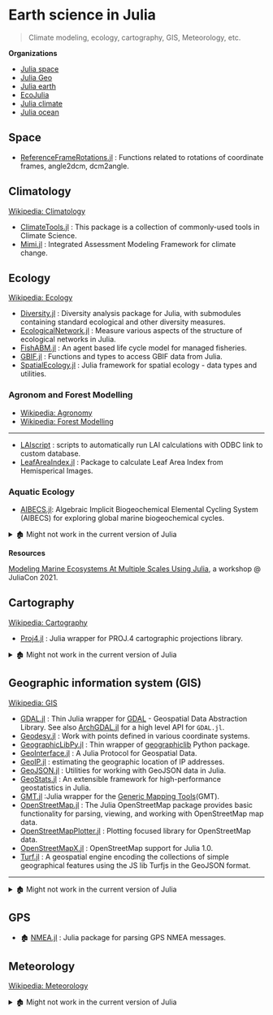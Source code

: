 # Earth science in Julia

> Climate modeling, ecology, cartography, GIS, Meteorology, etc.

**Organizations**

- [Julia space](https://github.com/JuliaSpace)
- [Julia Geo](https://github.com/JuliaGeo)
- [Julia earth](https://github.com/JuliaEarth)
- [EcoJulia](https://ecojulia.org)
- [Julia climate](https://github.com/JuliaClimate)
- [Julia ocean](https://github.com/JuliaOcean)

## Space

- [ReferenceFrameRotations.jl](https://github.com/JuliaSpace/ReferenceFrameRotations.jl) : Functions related to rotations of coordinate frames, angle2dcm, dcm2angle.

## Climatology

[Wikipedia: Climatology](https://en.wikipedia.org/wiki/Category:Climatology)

- [ClimateTools.jl](https://github.com/Balinus/ClimateTools.jl) : This package is a collection of commonly-used tools in Climate Science.
- [Mimi.jl](https://github.com/anthofflab/Mimi.jl) : Integrated Assessment Modeling Framework for climate change.

## Ecology

[Wikipedia: Ecology](https://en.wikipedia.org/wiki/Category:Ecology)

- [Diversity.jl](https://github.com/richardreeve/Diversity.jl) : Diversity analysis package for Julia, with submodules containing standard ecological and other diversity measures.
- [EcologicalNetwork.jl](https://github.com/EcoJulia/EcologicalNetworks.jl) : Measure various aspects of the structure of ecological networks in Julia.
- [FishABM.jl](https://github.com/jangevaare/FishABM.jl) : An agent based life cycle model for managed fisheries.
- [GBIF.jl](https://github.com/EcoJulia/GBIF.jl) : Functions and types to access GBIF data from Julia.
- [SpatialEcology.jl](https://github.com/EcoJulia/SpatialEcology.jl) : Julia framework for spatial ecology - data types and utilities.

### Agronom and Forest Modelling

- [Wikipedia: Agronomy](https://en.wikipedia.org/wiki/Category:Agronomy)
- [Wikipedia: Forest Modelling](https://en.wikipedia.org/wiki/Category:Forest_modelling)

---

- [LAIscript](https://github.com/ETC-UA/LAIscript) : scripts to automatically run LAI calculations with ODBC link to custom database.
- [LeafAreaIndex.jl](https://github.com/ETC-UA/LeafAreaIndex.jl) : Package to calculate Leaf Area Index from Hemisperical Images.

### Aquatic Ecology

- [AIBECS.jl](https://github.com/JuliaOcean/AIBECS.jl): Algebraic Implicit Biogeochemical Elemental Cycling System (AIBECS) for exploring global marine biogeochemical cycles.

<details>

<summary>🏚️ Might not work in the current version of Julia</summary>

- 🏚️ [Iceberg.jl](https://github.com/njwilson23/Iceberg.jl) : Ice-seawater interface calculations using level set methods.

</details>

**Resources**

[Modeling Marine Ecosystems At Multiple Scales Using Julia](https://youtu.be/UCIRrXz2ZS0), a workshop @ JuliaCon 2021.

## Cartography

[Wikipedia: Cartography](https://en.wikipedia.org/wiki/Category:Cartography)

- [Proj4.jl](https://github.com/JuliaGeo/Proj4.jl) : Julia wrapper for PROJ.4 cartographic projections library.

<details>

<summary>🏚️ Might not work in the current version of Julia</summary>

- 🏚️ [PyProj.jl](https://github.com/kshramt/PyProj.jl) :  A Julia wrapper of PyProj, that performs cartographic transformations and geodetic computations.

</details>

## Geographic information system (GIS)

[Wikipedia: GIS](https://en.wikipedia.org/wiki/Geographic_information_system)

- [GDAL.jl](https://github.com/JuliaGeo/GDAL.jl) : Thin Julia wrapper for [GDAL](http://gdal.org/) - Geospatial Data Abstraction Library. See also [ArchGDAL.jl](https://github.com/yeesian/ArchGDAL.jl) for a high level API for `GDAL.jl`.
- [Geodesy.jl](https://github.com/JuliaGeo/Geodesy.jl) : Work with points defined in various coordinate systems.
- [GeographicLibPy.jl](https://github.com/kshramt/GeographicLibPy.jl) : Thin wrapper of [geographiclib](https://pypi.python.org/pypi/geographiclib) Python package.
- [GeoInterface.jl](https://github.com/JuliaGeo/GeoInterface.jl) : A Julia Protocol for Geospatial Data.
- [GeoIP.jl](https://github.com/JuliaWeb/GeoIP.jl) : estimating the geographic location of IP addresses.
- [GeoJSON.jl](https://github.com/JuliaGeo/GeoJSON.jl) : Utilities for working with GeoJSON data in Julia.
- [GeoStats.jl](https://github.com/JuliaEarth/GeoStats.jl) : An extensible framework for high-performance geostatistics in Julia.
- [GMT.jl](https://github.com/joa-quim/GMT.jl) :Julia wrapper for the [Generic Mapping Tools](https://github.com/GenericMappingTools/gmt)(GMT).
- [OpenStreetMap.jl](https://github.com/tedsteiner/OpenStreetMap.jl) : The Julia OpenStreetMap package provides basic functionality for parsing, viewing, and working with OpenStreetMap map data.
- [OpenStreetMapPlotter.jl](https://github.com/juliusgeo/OpenStreetMapPlotter.jl) : Plotting focused library for OpenStreetMap data.
- [OpenStreetMapX.jl](https://github.com/pszufe/OpenStreetMapX.jl) : OpenStreetMap support for Julia 1.0.
- [Turf.jl](https://github.com/philoez98/Turf.jl) : A geospatial engine encoding the collections of simple geographical features using the JS lib Turfjs in the GeoJSON format.

---

<details>

<summary>🏚️ Might not work in the current version of Julia</summary>

- 🏚️ [DtPlot.jl](https://github.com/dejakaymac/DtPlot.jl)
- 🏚️ [EarthSphere.jl](https://github.com/cuevasclemente/EarthSphere.jl) : A library for measuring approximate distance and location given latitudes and longitudes.
- 🏚️ [FlowNetworks.jl](https://github.com/scheidan/FlowNetworks.jl) : Types and function to represent hydrological flow networks.
- 🏚️ [GIS.jl](https://github.com/wkearn/GIS.jl) : A package for the visualization and manipulation of geographic data.
- 🏚️ [hillerislambers](https://github.com/wkearn/hillerislambers) : Julia implementation of the HilleRisLambers et al. 2001 model of arid vegetation dynamics.
- 🏚️ [Jultran.jl](https://github.com/jsbj/Jultran.jl) : Julia interface for the HITRAN database of spectral lines, based on Ray Pierrehumbert's PyTran.
- 🏚️ [OpenStreetMap.jl](https://github.com/tedsteiner/OpenStreetMap.jl) : Julia OpenStreetMap Package
- 🏚️ [OpenStreetMapParser.jl](https://github.com/yeesian/OpenStreetMapParser.jl) : This package provides basic functionality for parsing OpenStreetMap data in Julia.
- 🏚️ [Tyndall.jl](https://github.com/jsbj/Tyndall.jl) : Radiative transfer in Julia.
- 🏚️ [Watershed.jl](https://github.com/seung-lab/Watershed.jl) : Julia version of watershed.

</details>

## GPS

- 🏚️ [NMEA.jl](https://github.com/templarlabs/NMEA.jl) : Julia package for parsing GPS NMEA messages.

## Meteorology

[ Wikipedia: Meteorology](https://en.wikipedia.org/wiki/Meteorology)

<details>

<summary>🏚️ Might not work in the current version of Julia</summary>

- 🏚️ [CAIRS.jl](https://github.com/scheidan/CAIRS.jl) : Continous Assimilation of Integrating Rain Sensors.
- 🏚️ [Met_Plots_Models.jl](https://github.com/zhujinxuan/Met_Plots_Models.jl) : A simple wrapper of matlibplot for a meteorologist.
- 🏚️ [TTCal.jl](https://github.com/mweastwood/TTCal.jl) : A bandpass calibration routine developed for the [OVRO](https://en.wikipedia.org/wiki/Owens_Valley_Radio_Observatory) LWA.

</details>
